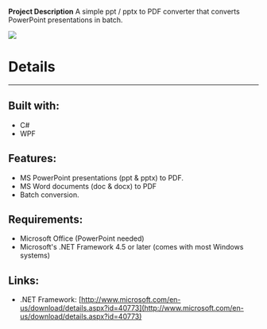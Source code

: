 **Project Description**
A simple ppt / pptx to PDF converter that converts PowerPoint presentations in batch.

![](Home_https://b17d59da903759b551adb392d60e89ee43088d36.googledrive.com/host/0B3-i5Xt15LcdN0ZGMzZ6RmhrMWM/presentation_to_pdf)

# Details
----
## Built with:
* C#
* WPF

## Features:
* MS PowerPoint presentations (ppt & pptx) to PDF.
* MS Word documents (doc & docx) to PDF
* Batch conversion.

## Requirements:
* Microsoft Office (PowerPoint needed)
* Microsoft's .NET Framework 4.5 or later (comes with most Windows systems)

## Links:
* .NET Framework: [http://www.microsoft.com/en-us/download/details.aspx?id=40773](http://www.microsoft.com/en-us/download/details.aspx?id=40773)



